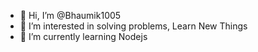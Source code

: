 - 👋 Hi, I’m @Bhaumik1005
- 👀 I’m interested in solving problems, Learn New Things
- 🌱 I’m currently learning Nodejs


<!---
Bhaumik1005/Bhaumik1005 is a ✨ special ✨ repository because its `README.md` (this file) appears on your GitHub profile.
You can click the Preview link to take a look at your changes.
--->
